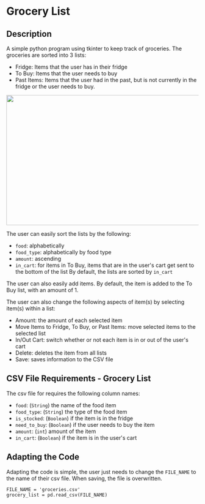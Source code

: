 # Grocery List
## Description
A simple python program using tkinter to keep track of groceries. 
The groceries are sorted into 3 lists: 
  - Fridge: Items that the user has in their fridge
  - To Buy: Items that the user needs to buy
  - Past Items: Items that the user had in the past, but is not currently in the fridge or the user needs to buy.

<img src="https://github.com/user-attachments/assets/d00102ad-a49c-41ad-862d-5236ad6fa01e" width="510" height="340"/>

The user can easily sort the lists by the following:
  - `food`: alphabetically
  - `food_type`: alphabetically by food type
  - `amount`: ascending
  - `in_cart`: for items in To Buy, items that are in the user's cart get sent to the bottom of the list
By default, the lists are sorted by `in_cart`

The user can also easily add items. By default, the item is added to the To Buy list, with an amount of 1.

The user can also change the following aspects of item(s) by selecting item(s) within a list:
  - Amount: the amount of each selected item
  - Move Items to Fridge, To Buy, or Past Items: move selected items to the selected list
  - In/Out Cart: switch whether or not each item is in or out of the user's cart
  - Delete: deletes the item from all lists
  - Save: saves information to the CSV file

## CSV File Requirements - Grocery List
The csv file for requires the following column names:
  - `food`: (`String`) the name of the food item
  - `food_type`: (`String`) the type of the food item
  - `is_stocked`: (`Boolean`) if the item is in the fridge
  - `need_to_buy`: (`Boolean`) if the user needs to buy the item
  - `amount`: (`int`) amount of the item
  - `in_cart`: (`Boolean`) if the item is in the user's cart

## Adapting the Code
Adapting the code is simple, the user just needs to change the `FILE_NAME` to the name of their csv file.
When saving, the file is overwritten.

```
FILE_NAME = 'groceries.csv'
grocery_list = pd.read_csv(FILE_NAME)
```
